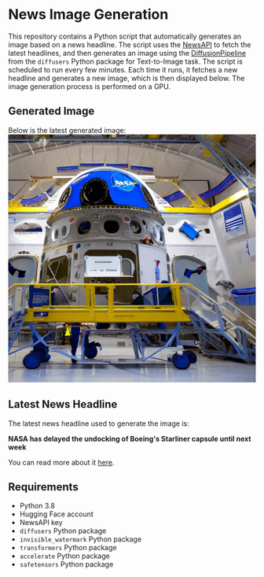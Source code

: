 # News Image Generation
This repository contains a Python script that automatically generates an image based on a news headline. The script uses the [NewsAPI](https://newsapi.org/) to fetch the latest headlines, and then generates an image using the [DiffusionPipeline](https://github.com/huggingface/diffusers) from the `diffusers` Python package for Text-to-Image task.
The script is scheduled to run every few minutes. Each time it runs, it fetches a new headline and generates a new image, which is then displayed below. The image generation process is performed on a GPU.

## Generated Image
Below is the latest generated image:
![Generated Image](image.png)

## Latest News Headline
The latest news headline used to generate the image is:

**NASA has delayed the undocking of Boeing's Starliner capsule until next week**

You can read more about it [here](https://news.google.com/rss/articles/CBMieGh0dHBzOi8vd3d3Lm5wci5vcmcvMjAyNC8wNi8xOS9ueC1zMS01MDEwNDQwL25hc2EtaGFzLWRlbGF5ZWQtdGhlLXVuZG9ja2luZy1vZi1ib2VpbmdzLXN0YXJsaW5lci1jYXBzdWxlLXVudGlsLW5leHQtd2Vla9IBAA?oc=5).

## Requirements
- Python 3.8
- Hugging Face account
- NewsAPI key
- `diffusers` Python package
- `invisible_watermark` Python package
- `transformers` Python package
- `accelerate` Python package
- `safetensors` Python package
